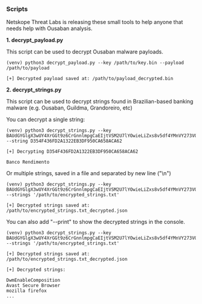 ### Scripts

Netskope Threat Labs is releasing these small tools to help anyone that needs help with Ousaban analysis.

**1. decrypt_payload.py**

This script can be used to decrypt Ousaban malware payloads.

```shell
(venv) python3 decrypt_payload.py --key /path/to/key.bin --payload /path/to/payload 

[+] Decrypted payload saved at: /path/to/payload_decrypted.bin
```

**2. decrypt_strings.py**

This script can be used to decrypt strings found in Brazilian-based banking malware (e.g. Ousaban,
Guildma, Grandoreiro, etc)

You can decrypt a single string:

```shell
(venv) python3 decrypt_strings.py --key BAUdGYGlgX3wUY4XrGGt9z6CrGnnlmpgCaEIjtVSM2U7lYOwieLiZxs8v5df4YMnVY273VQ5jA4wdJvTR0P5r3y28crWsXscOWSW6IPkjwCg7WWUH1mCyA3Dhh8A --string D354F436FD2A1322EB3DF950CA658ACA62

[+] Decrypting D354F436FD2A1322EB3DF950CA658ACA62

Banco Rendimento
```

Or multiple strings, saved in a file and separated by new line ("\n")

```shell
(venv) python3 decrypt_strings.py --key BAUdGYGlgX3wUY4XrGGt9z6CrGnnlmpgCaEIjtVSM2U7lYOwieLiZxs8v5df4YMnVY273VQ5jA4wdJvTR0P5r3y28crWsXscOWSW6IPkjwCg7WWUH1mCyA3Dhh8A --strings '/path/to/encrypted_strings.txt'

[+] Decrypted strings saved at: /path/to/encrypted_strings.txt_decrypted.json
```

You can also add "--print" to show the decrypted strings in the console.

```shell
(venv) python3 decrypt_strings.py --key BAUdGYGlgX3wUY4XrGGt9z6CrGnnlmpgCaEIjtVSM2U7lYOwieLiZxs8v5df4YMnVY273VQ5jA4wdJvTR0P5r3y28crWsXscOWSW6IPkjwCg7WWUH1mCyA3Dhh8A --strings '/path/to/encrypted_strings.txt'

[+] Decrypted strings saved at: /path/to/encrypted_strings.txt_decrypted.json

[+] Decrypted strings:

DwmEnableComposition
Avast Secure Browser
mozilla firefox
...
```
